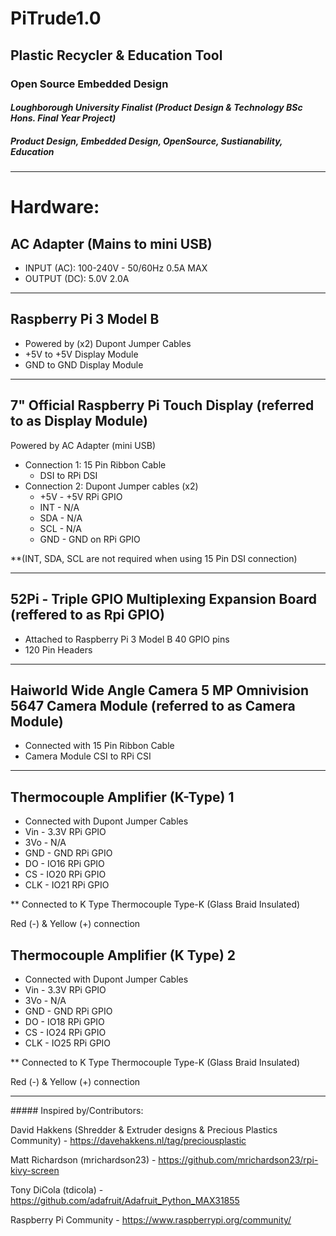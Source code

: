 # PiTrude1.0

## Plastic Recycler & Education Tool

### Open Source Embedded Design

#### _Loughborough University Finalist (Product Design & Technology BSc Hons. Final Year Project)_

##### _Product Design, Embedded Design, OpenSource, Sustianability, Education_

--------------

# Hardware:

## AC Adapter (Mains to mini USB)
- INPUT (AC): 100-240V - 50/60Hz  0.5A MAX
- OUTPUT (DC): 5.0V 2.0A

--------------

## Raspberry Pi 3 Model B
- Powered by (x2) Dupont Jumper Cables
 - +5V to +5V Display Module
 - GND to GND Display Module

--------------

## 7" Official Raspberry Pi Touch Display (referred to as Display Module)

Powered by AC Adapter (mini USB)
- Connection 1: 15 Pin Ribbon Cable
    - DSI to RPi DSI
- Connection 2: Dupont Jumper cables (x2)
    - +5V - +5V RPi GPIO
    - INT - N/A
    - SDA - N/A
    - SCL - N/A
    - GND - GND on RPi GPIO

**(INT, SDA, SCL are not required when using 15 Pin DSI connection)

--------------

## 52Pi - Triple GPIO Multiplexing Expansion Board (reffered to as Rpi GPIO)
- Attached to Raspberry Pi 3 Model B 40 GPIO pins
- 120 Pin Headers

--------------

## Haiworld Wide Angle Camera 5 MP Omnivision 5647 Camera Module (referred to as Camera Module)
- Connected with 15 Pin Ribbon Cable
 - Camera Module CSI to RPi CSI

--------------

## Thermocouple Amplifier (K-Type) 1
- Connected with Dupont Jumper Cables
 - Vin - 3.3V RPi GPIO
 - 3Vo - N/A
 - GND - GND RPi GPIO
 - DO - IO16 RPi GPIO
 - CS - IO20 RPi GPIO
 - CLK - IO21 RPi GPIO

** Connected to K Type Thermocouple Type-K (Glass Braid Insulated)

Red (-) & Yellow (+) connection


## Thermocouple Amplifier (K Type) 2
- Connected with Dupont Jumper Cables
 - Vin - 3.3V RPi GPIO
 - 3Vo - N/A
 - GND - GND RPi GPIO
 - DO - IO18 RPi GPIO
 - CS - IO24 RPi GPIO
 - CLK - IO25 RPi GPIO

** Connected to K Type Thermocouple Type-K (Glass Braid Insulated)

 Red (-) & Yellow (+) connection

 --------------

 ##### Inspired by/Contributors:

 David Hakkens (Shredder & Extruder designs & Precious Plastics Community) - https://davehakkens.nl/tag/preciousplastic

 Matt Richardson (mrichardson23) - https://github.com/mrichardson23/rpi-kivy-screen

 Tony DiCola (tdicola) - https://github.com/adafruit/Adafruit_Python_MAX31855

 Raspberry Pi Community - https://www.raspberrypi.org/community/
